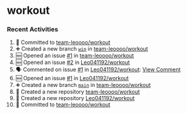 # workout
### Recent Activities
<!--START_SECTION:activity-->
1. 📝 Committed to [team-leoooo/workout](https://github.com/team-leoooo/workout/commit/a7c019e0c00fed81db75a24f5cb9f8f8b3221313)
2. ➕ Created a new branch [`win`](https://github.com/team-leoooo/workout/tree/win) in [team-leoooo/workout](https://github.com/team-leoooo/workout)
3. 🆕 Opened an issue [#1](https://github.com/team-leoooo/workout/issues/1) in [team-leoooo/workout](https://github.com/team-leoooo/workout)
4. 🆕 Opened an issue [#2](https://github.com/Leo041192/workout/issues/2) in [Leo041192/workout](https://github.com/Leo041192/workout)
5. 🗣 Commented on issue [#1](https://github.com/Leo041192/workout/issues/1) in [Leo041192/workout](https://github.com/Leo041192/workout): [View Comment](https://github.com/Leo041192/workout/issues/1#issuecomment-2378317326)
6. 🆕 Opened an issue [#1](https://github.com/Leo041192/workout/issues/1) in [Leo041192/workout](https://github.com/Leo041192/workout)
7. ➕ Created a new branch [`main`](https://github.com/team-leoooo/workout/tree/main) in [team-leoooo/workout](https://github.com/team-leoooo/workout)
8. 🎉 Created a new repository [team-leoooo/workout](https://github.com/team-leoooo/workout)
9. 🎉 Created a new repository [Leo041192/workout](https://github.com/Leo041192/workout)
10. 📝 Committed to [team-leoooo/workout](https://github.com/team-leoooo/workout/commit/a7c019e0c00fed81db75a24f5cb9f8f8b3221313)
<!--END_SECTION:activity-->
